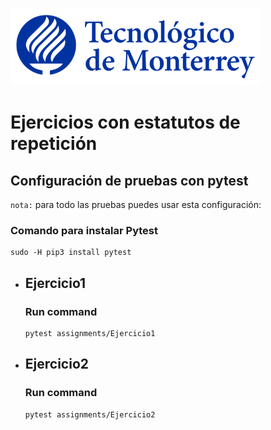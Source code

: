 ![Tec de Monterrey](images/logotecmty.png)
# Ejercicios con estatutos de repetición

## Configuración de pruebas con **pytest**

`nota:` para todo las pruebas puedes usar esta configuración:
### Comando para instalar Pytest
```
sudo -H pip3 install pytest
```

- ## Ejercicio1
    ### Run command
    ```
    pytest assignments/Ejercicio1
 
- ## Ejercicio2 
    ### Run command
    ```
    pytest assignments/Ejercicio2
    ```
